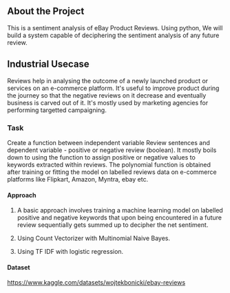 ## About the Project
This is a sentiment analysis of eBay Product Reviews. Using python, We will build a system capable of deciphering the sentiment analysis of any future review.

## Industrial Usecase 
Reviews help in analysing the outcome of a newly launched product or services on an e-commerce platform. It's useful to improve product during the journey so that the negative reviews on it decrease and eventually business is carved out of it. It's mostly used by marketing agencies for performing targetted campaigning.

### Task

Create a function between independent variable Review sentences and dependent variable - positive or negative review (boolean). It mostly boils down to using the function to assign positive or negative values to keywords extracted within reviews. The polynomial function is obtained after training or fitting the model on labelled reviews data on e-commerce platforms like Flipkart, Amazon, Myntra, ebay etc.

#### Approach
1. A basic approach involves training a machine learning model on labelled positive and negative keywords that upon being encountered in a future review sequentially gets summed up to decipher the net sentiment.

2. Using Count Vectorizer with Multinomial Naive Bayes.

3. Using TF IDF with logistic regression.
#### Dataset

https://www.kaggle.com/datasets/wojtekbonicki/ebay-reviews






